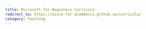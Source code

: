 ```yaml
---
title: Microsoft for Beginners Curricula
redirect_to: https://azure-for-academics.github.io/curricula/
category: Teaching
---
```

